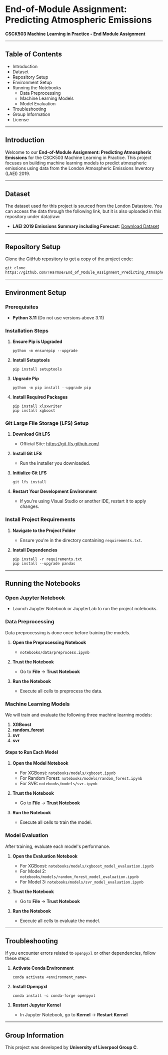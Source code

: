 # End-of-Module Assignment: Predicting Atmospheric Emissions

**CSCK503 Machine Learning in Practice - End Module Assignment**

---

## Table of Contents

- Introduction
- Dataset
- Repository Setup
- Environment Setup
- Running the Notebooks
  - Data Preprocessing
  - Machine Learning Models
  - Model Evaluation
- Troubleshooting
- Group Information
- License

---

## Introduction

Welcome to our **End-of-Module Assignment: Predicting Atmospheric Emissions** for the CSCK503 Machine Learning in Practice. This project focuses on building machine learning models to predict atmospheric emissions using data from the London Atmospheric Emissions Inventory (LAEI) 2019.

---

## Dataset

The dataset used for this project is sourced from the London Datastore. You can access the data through the following link, but it is also uploaded in this repository under data/raw:

- **LAEI 2019 Emissions Summary including Forecast**: [Download Dataset](https://data.london.gov.uk/download/london-atmospheric-emissions-inventory--laei--2019/17d21cd1-892e-4388-9fea-b48c1b61ee3c/LAEI-2019-Emissions-Summary-including-Forecast.zip)

---

## Repository Setup

Clone the GitHub repository to get a copy of the project code:

    git clone https://github.com/THarmse/End_of_Module_Assignment_Predicting_Atmospheric_Emissions.git

---

## Environment Setup

### Prerequisites

- **Python 3.11** (Do not use versions above 3.11)

### Installation Steps

1. **Ensure Pip is Upgraded**

       python -m ensurepip --upgrade

2. **Install Setuptools**

       pip install setuptools

3. **Upgrade Pip**

       python -m pip install --upgrade pip

4. **Install Required Packages**

       pip install xlsxwriter
       pip install xgboost

### Git Large File Storage (LFS) Setup

1. **Download Git LFS**

   - Official Site: https://git-lfs.github.com/

2. **Install Git LFS**

   - Run the installer you downloaded.

3. **Initialize Git LFS**

       git lfs install

4. **Restart Your Development Environment**

   - If you're using Visual Studio or another IDE, restart it to apply changes.

### Install Project Requirements

1. **Navigate to the Project Folder**

   - Ensure you're in the directory containing `requirements.txt`.

2. **Install Dependencies**

       pip install -r requirements.txt
       pip install --upgrade pandas

---

## Running the Notebooks

### Open Jupyter Notebook

- Launch Jupyter Notebook or JupyterLab to run the project notebooks.

### Data Preprocessing

Data preprocessing is done once before training the models.

1. **Open the Preprocessing Notebook**

   - `notebooks/data/preprocess.ipynb`

2. **Trust the Notebook**

   - Go to **File** -> **Trust Notebook**

3. **Run the Notebook**

   - Execute all cells to preprocess the data.

### Machine Learning Models

We will train and evaluate the following three machine learning models:

1. **XGBoost**
2. **random_forest** 
3. **svr** 
3. **svr**

#### Steps to Run Each Model

1. **Open the Model Notebook**

   - For XGBoost: `notebooks/models/xgboost.ipynb`
   - For Random Forest: `notebooks/models/random_forest.ipynb`
   - For SVR: `notebooks/models/svr.ipynb`

2. **Trust the Notebook**

   - Go to **File** -> **Trust Notebook**

3. **Run the Notebook**

   - Execute all cells to train the model.

### Model Evaluation

After training, evaluate each model's performance.

1. **Open the Evaluation Notebook**

   - For XGBoost: `notebooks/models/xgboost_model_evaluation.ipynb`
   - For Model 2: `notebooks/models/random_forest_model_evaluation.ipynb`
   - For Model 3: `notebooks/models/svr_model_evaluation.ipynb`

2. **Trust the Notebook**

   - Go to **File** -> **Trust Notebook**

3. **Run the Notebook**

   - Execute all cells to evaluate the model.

---

## Troubleshooting

If you encounter errors related to `openpyxl` or other dependencies, follow these steps:

1. **Activate Conda Environment**

       conda activate <environment_name>

2. **Install Openpyxl**

       conda install -c conda-forge openpyxl

3. **Restart Jupyter Kernel**

   - In Jupyter Notebook, go to **Kernel** -> **Restart Kernel**

---

## Group Information

This project was developed by **University of Liverpool Group C**.


